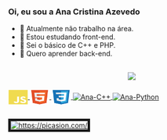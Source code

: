 ### Oi, eu sou a Ana Cristina Azevedo

- 🔭 Atualmente não trabalho na área.
- 🌱 Estou estudando front-end.
- 🔷 Sei o básico de C++ e PHP.
- 🔶 Quero aprender back-end.

## 

<div align="center">
  <a href="https://github.com/anacristinaazevedo">
  <img height="180" src="https://github-readme-stats.vercel.app/api?username=anacristinaazevedo&show_icons=true&theme=dracula&include_all_commits=true&count_private=true"/>
</div>
  
  <div style="display: inline_block"><br>
  <img align="center" alt="Ana-Js" height="30" width="40" src="https://raw.githubusercontent.com/devicons/devicon/master/icons/javascript/javascript-plain.svg">
  <img align="center" alt="Ana-HTML" height="30" width="40" src="https://raw.githubusercontent.com/devicons/devicon/master/icons/html5/html5-original.svg">
  <img align="center" alt="Ana-CSS" height="30" width="40" src="https://raw.githubusercontent.com/devicons/devicon/master/icons/css3/css3-original.svg">
  <img align="center" alt="Ana-C++" height="30" width="40" src="https://cdn.jsdelivr.net/gh/devicons/devicon/icons/cplusplus/cplusplus-original.svg">
  <img align="center" alt="Ana-Python" height="30" width="40" src="https://cdn.jsdelivr.net/gh/devicons/devicon/icons/python/python-original.svg">
  
  ##
  
<img src="https://i.picasion.com/pic92/23e8ec1832353b1270320f2d1ff6ac44.gif" width="300" height="300" border="5" alt="https://picasion.com/"></a><br/><a href="https://picasion.com/">
 
